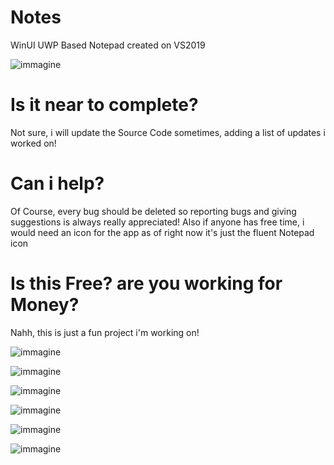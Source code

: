 # Notes
WinUI UWP Based Notepad created on VS2019

![immagine](https://user-images.githubusercontent.com/86930621/128529696-67e72383-7f5f-45e6-8f6a-bad237643010.png)

# Is it near to complete?
Not sure, i will update the Source Code sometimes, adding a list of updates i worked on!
# Can i help?
Of Course, every bug should be deleted so reporting bugs and giving suggestions is always really appreciated!
Also if anyone has free time, i would need an icon for the app as of right now it's just the fluent Notepad icon
# Is this Free? are you working for Money?
Nahh, this is just a fun project i'm working on!

![immagine](https://user-images.githubusercontent.com/86930621/128529747-2e3f0140-d2d6-48b3-a676-7e8b30e62c95.png)

![immagine](https://user-images.githubusercontent.com/86930621/128529760-88e58937-3ece-44fd-8f9f-0e59e2746897.png)

![immagine](https://user-images.githubusercontent.com/86930621/128529772-451809a9-1492-47db-92bc-11c5fcfd1f36.png)

![immagine](https://user-images.githubusercontent.com/86930621/128529994-b0965822-bcfe-4727-82fd-eb89d11a5a48.png)

![immagine](https://user-images.githubusercontent.com/86930621/128530052-61cfd0f4-49b1-4ea2-837b-634bc88e89ad.png)

![immagine](https://user-images.githubusercontent.com/86930621/128530095-b1e6cbee-fbcf-45de-8d4b-59b71b10dea9.png)
